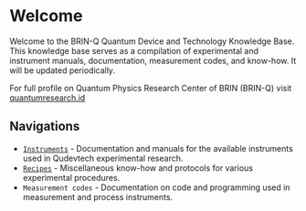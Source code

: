 # Welcome

Welcome to the BRIN-Q Quantum Device and Technology Knowledge Base. This knowledge base serves as a compilation of experimental and instrument manuals, documentation, measurement codes, and know-how. It will be updated periodically.

For full profile on Quantum Physics Research Center of BRIN (BRIN-Q) visit [quantumresearch.id](https://www.quantumresearch.id)

## Navigations
* [`Instruments`](instruments/pld.md) - Documentation and manuals for the available instruments used in Qudevtech experimental research.
* [`Recipes`](recipes/substrate_cleaning.md) - Miscellaneous know-how and protocols for various experimental procedures.
* `Measurement codes` - Documentation on code and programming used in measurement and process instruments.

